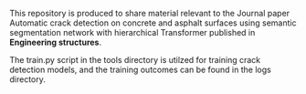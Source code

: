 This repository is produced to share material relevant to the Journal paper Automatic crack detection on concrete and asphalt surfaces using semantic segmentation network with hierarchical Transformer published in **Engineering structures**.

The train.py script in the tools directory is utilzed for training crack detection models, and the training outcomes can be found in the logs directory.
